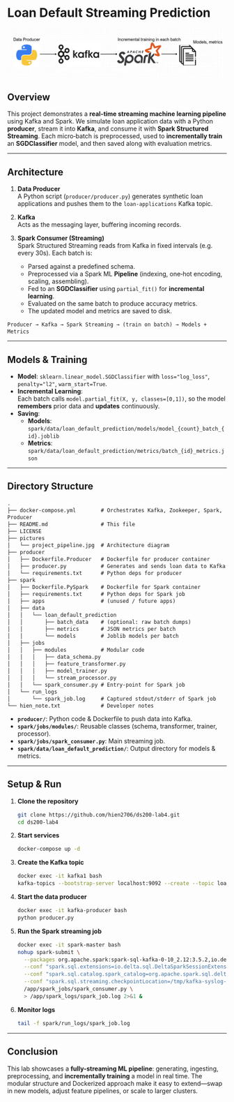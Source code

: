 # Loan Default Streaming Prediction

![Project Pipeline](https://github.com/hien2706/ds200-lab4/blob/main/pictures/project_pipeline.jpg)

## Overview

This project demonstrates a **real-time streaming machine learning pipeline** using Kafka and Spark. We simulate loan application data with a Python **producer**, stream it into **Kafka**, and consume it with **Spark Structured Streaming**. Each micro‑batch is preprocessed, used to **incrementally train** an **SGDClassifier** model, and then saved along with evaluation metrics.

---

## Architecture

1. **Data Producer**  
   A Python script (`producer/producer.py`) generates synthetic loan applications and pushes them to the `loan-applications` Kafka topic.

2. **Kafka**  
   Acts as the messaging layer, buffering incoming records.

3. **Spark Consumer (Streaming)**  
   Spark Structured Streaming reads from Kafka in fixed intervals (e.g. every 30s). Each batch is:
   - Parsed against a predefined schema.
   - Preprocessed via a Spark ML **Pipeline** (indexing, one‑hot encoding, scaling, assembling).
   - Fed to an **SGDClassifier** using `partial_fit()` for **incremental learning**.
   - Evaluated on the same batch to produce accuracy metrics.
   - The updated model and metrics are saved to disk.

```text
Producer → Kafka → Spark Streaming → (train on batch) → Models + Metrics
```

---

## Models & Training

- **Model**: `sklearn.linear_model.SGDClassifier` with `loss="log_loss"`, `penalty="l2"`, `warm_start=True`.
- **Incremental Learning**:  
  Each batch calls `model.partial_fit(X, y, classes=[0,1])`, so the model **remembers** prior data and **updates** continuously.
- **Saving**:
  - **Models**: `spark/data/loan_default_prediction/models/model_{count}_batch_{id}.joblib`
  - **Metrics**: `spark/data/loan_default_prediction/metrics/batch_{id}_metrics.json`

---

## Directory Structure

```
.
├── docker-compose.yml        # Orchestrates Kafka, Zookeeper, Spark, Producer
├── README.md                 # This file
├── LICENSE
├── pictures
│   └── project_pipeline.jpg  # Architecture diagram
├── producer
│   ├── Dockerfile.Producer   # Dockerfile for producer container
│   ├── producer.py           # Generates and sends loan data to Kafka
│   └── requirements.txt      # Python deps for producer
├── spark
│   ├── Dockerfile.PySpark    # Dockerfile for Spark container
│   ├── requirements.txt      # Python deps for Spark job
│   ├── apps                  # (unused / future apps)
│   ├── data
│   │   └── loan_default_prediction
│   │       ├── batch_data    # (optional: raw batch dumps)
│   │       ├── metrics       # JSON metrics per batch
│   │       └── models        # Joblib models per batch
│   ├── jobs
│   │   ├── modules           # Modular code
│   │   │   ├── data_schema.py
│   │   │   ├── feature_transformer.py
│   │   │   ├── model_trainer.py
│   │   │   └── stream_processor.py
│   │   └── spark_consumer.py # Entry‑point for Spark job
│   └── run_logs
│       └── spark_job.log     # Captured stdout/stderr of Spark job
└── hien_note.txt             # Developer notes
```

- **`producer/`**: Python code & Dockerfile to push data into Kafka.  
- **`spark/jobs/modules/`**: Reusable classes (schema, transformer, trainer, processor).  
- **`spark/jobs/spark_consumer.py`**: Main streaming job.  
- **`spark/data/loan_default_prediction/`**: Output directory for models & metrics.

---

## Setup & Run

1. **Clone the repository**  
   ```bash
   git clone https://github.com/hien2706/ds200-lab4.git
   cd ds200-lab4
   ```

2. **Start services**  
   ```bash
   docker-compose up -d
   ```

3. **Create the Kafka topic**  
   ```bash
   docker exec -it kafka1 bash
   kafka-topics --bootstrap-server localhost:9092 --create --topic loan-applications --partitions 1 --replication-factor 1
   ```

4. **Start the data producer**  
   ```bash
   docker exec -it kafka-producer bash
   python producer.py
   ```

5. **Run the Spark streaming job**  
   ```bash
   docker exec -it spark-master bash
   nohup spark-submit \
     --packages org.apache.spark:spark-sql-kafka-0-10_2.12:3.5.2,io.delta:delta-spark_2.12:3.3.0 \
     --conf "spark.sql.extensions=io.delta.sql.DeltaSparkSessionExtension" \
     --conf "spark.sql.catalog.spark_catalog=org.apache.spark.sql.delta.catalog.DeltaCatalog" \
     --conf "spark.sql.streaming.checkpointLocation=/tmp/kafka-syslog-checkpoint" \
     /app/spark_jobs/spark_consumer.py \
     > /app/spark_logs/spark_job.log 2>&1 &
   ```

6. **Monitor logs**  
   ```bash
   tail -f spark/run_logs/spark_job.log
   ```

---

## Conclusion

This lab showcases a **fully-streaming ML pipeline**: generating, ingesting, preprocessing, and **incrementally training** a model in real time. The modular structure and Dockerized approach make it easy to extend—swap in new models, adjust feature pipelines, or scale to larger clusters.
